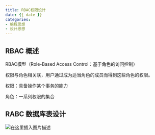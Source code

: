 ```yaml
---
title: RBAC权限设计
date: {{ date }}
categories:
- 编程思想
- 设计思想
---
```


## RBAC 概述

RBAC模型（Role-Based Access Control：基于角色的访问控制）

权限与角色相关联，用户通过成为适当角色的成员而得到这些角色的权限。

权限：具备操作某个事务的能力

角色：一系列权限的集合

## RABC 数据库表设计

![在这里插入图片描述](https://img-blog.csdnimg.cn/20210327205902709.png?x-oss-process=image/watermark,type_ZmFuZ3poZW5naGVpdGk,shadow_10,text_aHR0cHM6Ly9ibG9nLmNzZG4ubmV0L3dlaXhpbl80MjEwMzAyNg==,size_16,color_FFFFFF,t_70)